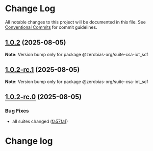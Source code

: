 # Change Log

All notable changes to this project will be documented in this file.
See [Conventional Commits](https://conventionalcommits.org) for commit guidelines.

## [1.0.2](https://github.com/zerobias-org/suite/compare/@zerobias-org/suite-csa-iot_scf@1.0.2-rc.1...@zerobias-org/suite-csa-iot_scf@1.0.2) (2025-08-05)

**Note:** Version bump only for package @zerobias-org/suite-csa-iot_scf





## [1.0.2-rc.1](https://github.com/zerobias-org/suite/compare/@zerobias-org/suite-csa-iot_scf@1.0.2-rc.0...@zerobias-org/suite-csa-iot_scf@1.0.2-rc.1) (2025-08-05)

**Note:** Version bump only for package @zerobias-org/suite-csa-iot_scf





## [1.0.2-rc.0](https://github.com/zerobias-org/suite/compare/@zerobias-org/suite-csa-iot_scf@1.0.1...@zerobias-org/suite-csa-iot_scf@1.0.2-rc.0) (2025-08-05)


### Bug Fixes

* all suites changed ([fa57fa1](https://github.com/zerobias-org/suite/commit/fa57fa1af7628003297df46b2d7740fe95bd2666))





# Change log
